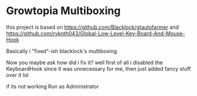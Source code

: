 # Growtopia Multiboxing
this project is based on https://github.com/Blacklock/gtautofarmer 
and https://github.com/rvknth043/Global-Low-Level-Key-Board-And-Mouse-Hook

Basically i "fixed"-ish blacklock's multiboxing

Now you maybe ask how did i fix it?
well first of all i disabled the KeyboardHook since it was unnecessary for me, then just added fancy stuff over it lol


if its not working Run as Administrator
